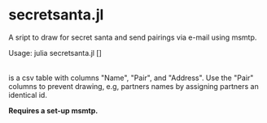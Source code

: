 # secretsanta.jl

A sript to draw for secret santa and send pairings via e-mail using msmtp.

Usage: julia secretsanta.jl <table> [<mail account>]

<table> is a csv table with columns "Name", "Pair", and "Address".
Use the "Pair" columns to prevent drawing, e.g, partners names by assigning
partners an identical id.

**Requires a set-up msmtp.**

